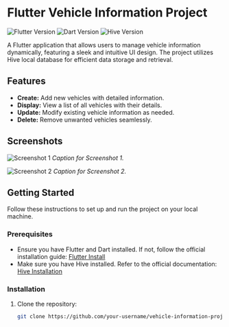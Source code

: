 # Flutter Vehicle Information Project

![Flutter Version](https://img.shields.io/badge/flutter-%5E2.8.0-blue.svg)
![Dart Version](https://img.shields.io/badge/dart-%5E2.15.0-blue.svg)
![Hive Version](https://img.shields.io/badge/hive-%5E2.0.0-blue.svg)

A Flutter application that allows users to manage vehicle information dynamically, featuring a sleek and intuitive UI design. The project utilizes Hive local database for efficient data storage and retrieval.

## Features

- **Create:** Add new vehicles with detailed information.
- **Display:** View a list of all vehicles with their details.
- **Update:** Modify existing vehicle information as needed.
- **Delete:** Remove unwanted vehicles seamlessly.

## Screenshots

![Screenshot 1](screenshots/screenshot1.png)
*Caption for Screenshot 1.*

![Screenshot 2](screenshots/screenshot2.png)
*Caption for Screenshot 2.*

## Getting Started

Follow these instructions to set up and run the project on your local machine.

### Prerequisites

- Ensure you have Flutter and Dart installed. If not, follow the official installation guide: [Flutter Install](https://flutter.dev/docs/get-started/install)
- Make sure you have Hive installed. Refer to the official documentation: [Hive Installation](https://docs.hivedb.dev/#/installation)

### Installation

1. Clone the repository:

   ```bash
   git clone https://github.com/your-username/vehicle-information-project.git
